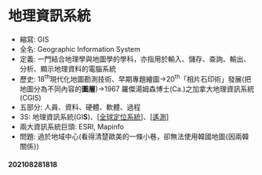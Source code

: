 # 地理資訊系統

- 縮寫: GIS
- 全名: Geographic Information System
- 定義: 一門結合地理學與地圖學的學科，亦指用於輸入、儲存、查詢、輸出、分析、顯示地理資料的電腦系統
- 歷史: 18<sup>th</sup>現代化地圖勘測技術、早期專題繪圖->20<sup>th</sup>「相片石印術」發展(把地圖分為不同內容的**圖層**)->1967 羅傑湯姆森博士(Ca.)之加拿大地理資訊系統(CGIS)
- 五部分: 人員、資料、硬體、軟體、過程
- 3S: 地理資訊系統(GI**S**)、[[全球定位系統]](GP**S**)、[[遙測]](R**S**)
- 兩大資訊系統巨頭: ESRI, Mapinfo
- 問題: 過於地域中心(看得清楚歐美的一條小巷，卻無法使用韓國地圖{因兩韓關係})

#### 202108281818
